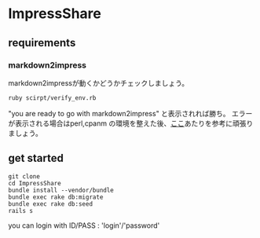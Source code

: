 # ImpressShare


## requirements

### markdown2impress

markdown2impressが動くかどうかチェックしましょう。

```
ruby scirpt/verify_env.rb
```

"you are ready to go with markdown2impress" と表示されれば勝ち。
エラーが表示される場合はperl,cpanm の環境を整えた後、[ここ](http://blog.glidenote.com/blog/2012/03/19/markdown2impress/)あたりを参考に頑張りましょう。

## get started

```
git clone
cd ImpressShare
bundle install --vendor/bundle
bundle exec rake db:migrate
bundle exec rake db:seed
rails s
```
you can login with ID/PASS : 'login'/'password'


